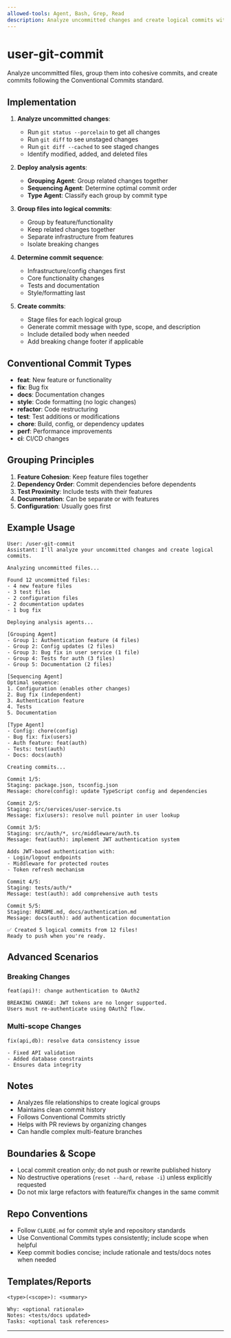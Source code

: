 ```yaml
---
allowed-tools: Agent, Bash, Grep, Read
description: Analyze uncommitted changes and create logical commits with Conventional Commits format
---
```


# user-git-commit

Analyze uncommitted files, group them into cohesive commits, and create commits following the Conventional Commits standard.

## Implementation

1. **Analyze uncommitted changes**:
   - Run `git status --porcelain` to get all changes
   - Run `git diff` to see unstaged changes
   - Run `git diff --cached` to see staged changes
   - Identify modified, added, and deleted files

2. **Deploy analysis agents**:
   - **Grouping Agent**: Group related changes together
   - **Sequencing Agent**: Determine optimal commit order
   - **Type Agent**: Classify each group by commit type

3. **Group files into logical commits**:
   - Group by feature/functionality
   - Keep related changes together
   - Separate infrastructure from features
   - Isolate breaking changes

4. **Determine commit sequence**:
   - Infrastructure/config changes first
   - Core functionality changes
   - Tests and documentation
   - Style/formatting last

5. **Create commits**:
   - Stage files for each logical group
   - Generate commit message with type, scope, and description
   - Include detailed body when needed
   - Add breaking change footer if applicable

## Conventional Commit Types

- **feat**: New feature or functionality
- **fix**: Bug fix
- **docs**: Documentation changes
- **style**: Code formatting (no logic changes)
- **refactor**: Code restructuring
- **test**: Test additions or modifications
- **chore**: Build, config, or dependency updates
- **perf**: Performance improvements
- **ci**: CI/CD changes

## Grouping Principles

1. **Feature Cohesion**: Keep feature files together
2. **Dependency Order**: Commit dependencies before dependents
3. **Test Proximity**: Include tests with their features
4. **Documentation**: Can be separate or with features
5. **Configuration**: Usually goes first

## Example Usage

```text
User: /user-git-commit
Assistant: I'll analyze your uncommitted changes and create logical commits.

Analyzing uncommitted files...

Found 12 uncommitted files:
- 4 new feature files
- 3 test files
- 2 configuration files
- 2 documentation updates
- 1 bug fix

Deploying analysis agents...

[Grouping Agent]
- Group 1: Authentication feature (4 files)
- Group 2: Config updates (2 files)
- Group 3: Bug fix in user service (1 file)
- Group 4: Tests for auth (3 files)
- Group 5: Documentation (2 files)

[Sequencing Agent]
Optimal sequence:
1. Configuration (enables other changes)
2. Bug fix (independent)
3. Authentication feature
4. Tests
5. Documentation

[Type Agent]
- Config: chore(config)
- Bug fix: fix(users)
- Auth feature: feat(auth)
- Tests: test(auth)
- Docs: docs(auth)

Creating commits...

Commit 1/5:
Staging: package.json, tsconfig.json
Message: chore(config): update TypeScript config and dependencies

Commit 2/5:
Staging: src/services/user-service.ts
Message: fix(users): resolve null pointer in user lookup

Commit 3/5:
Staging: src/auth/*, src/middleware/auth.ts
Message: feat(auth): implement JWT authentication system

Adds JWT-based authentication with:
- Login/logout endpoints
- Middleware for protected routes
- Token refresh mechanism

Commit 4/5:
Staging: tests/auth/*
Message: test(auth): add comprehensive auth tests

Commit 5/5:
Staging: README.md, docs/authentication.md
Message: docs(auth): add authentication documentation

✅ Created 5 logical commits from 12 files!
Ready to push when you're ready.
```

## Advanced Scenarios

### Breaking Changes
```text
feat(api)!: change authentication to OAuth2

BREAKING CHANGE: JWT tokens are no longer supported.
Users must re-authenticate using OAuth2 flow.
```

### Multi-scope Changes
```text
fix(api,db): resolve data consistency issue

- Fixed API validation
- Added database constraints
- Ensures data integrity
```

## Notes

- Analyzes file relationships to create logical groups
- Maintains clean commit history
- Follows Conventional Commits strictly
- Helps with PR reviews by organizing changes
- Can handle complex multi-feature branches

## Boundaries & Scope
- Local commit creation only; do not push or rewrite published history
- No destructive operations (`reset --hard`, `rebase -i`) unless explicitly requested
- Do not mix large refactors with feature/fix changes in the same commit

## Repo Conventions
- Follow `CLAUDE.md` for commit style and repository standards
- Use Conventional Commits types consistently; include scope when helpful
- Keep commit bodies concise; include rationale and tests/docs notes when needed

## Templates/Reports
```text
<type>(<scope>): <summary>

Why: <optional rationale>
Notes: <tests/docs updated>
Tasks: <optional task references>
```

---
